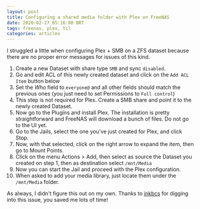 ```yaml
---
layout: post
title: Configuring a shared media folder with Plex on FreeNAS
date: 2020-02-27 05:16:00 BRT
tags: freenas, plex, til
categories: articles
---
```


I struggled a little when configuring Plex + SMB on a ZFS dataset because there are no proper error messages for issues of this kind.

1. Create a new Dataset with share type `SMB` and sync `disabled`.
2. Go and edit ACL of this newly created dataset and click on the `Add ACL Item` button below
3. Set the _Who_ field to `everyone@` and all other fields should match the previous ones (you just need to set Permissions to `Full control`)
4. This step is not required for Plex. Create a SMB share and point it to the newly created Dataset.
5. Now go to the Plugins and install Plex. The installation is pretty straightforward and FreeNAS will download a bunch of files. Do not go to the UI yet.
6. Go to the Jails, select the one you've just created for Plex, and click Stop.
7. Now, with that selected, click on the right arrow to expand the item, then go to Mount Points.
8. Click on the menu Actions > Add, then select as source the Dataset you created on step 1, then as destination select `/mnt/Media`
9. Now you can start the Jail and proceed with the Plex configuration.
10. When asked to add your media library, just locate them under the `/mnt/Media` folder.

As always, I didn't figure this out on my own. Thanks to [jnkbcs](https://forums.plex.tv/t/adding-folders-and-last-folder-is-greyed-out/478088/12) for digging into this issue, you saved me lots of time!
